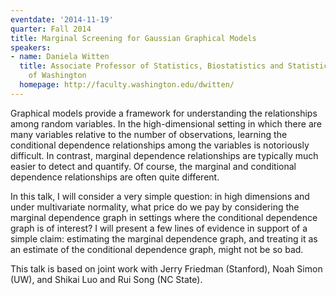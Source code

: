 ```yaml
---
eventdate: '2014-11-19'
quarter: Fall 2014
title: Marginal Screening for Gaussian Graphical Models
speakers:
- name: Daniela Witten
  title: Associate Professor of Statistics, Biostatistics and Statistics, University
    of Washington
  homepage: http://faculty.washington.edu/dwitten/
---
```

Graphical models provide a framework for understanding the relationships among random variables. In the high-dimensional setting in which there are many variables relative to the number of observations, learning the conditional dependence relationships among the variables is notoriously difficult. In contrast, marginal dependence relationships are typically much easier to detect and quantify. Of course, the marginal and conditional dependence relationships are often quite different. 

In this talk, I will consider a very simple question: in high dimensions and under multivariate normality, what price do we pay by considering the marginal dependence graph in settings where the conditional dependence graph is of interest? I will present a few lines of evidence in support of a simple claim: estimating the marginal dependence graph, and treating it as an estimate of the conditional dependence graph, might not be so bad. 

This talk is based on joint work with Jerry Friedman (Stanford), Noah Simon (UW), and Shikai Luo and Rui Song (NC State).
